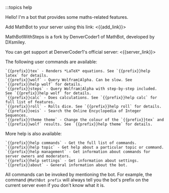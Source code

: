 :::topics help

Hello! I'm a bot that provides some maths-related features.

Add MathBot to your server using this link: <{{add_link}}>

MathBotWithSteps is a fork by DenverCoder1 of MathBot, developed by DXsmiley.

You can get support at DenverCoder1's official server: <{{server_link}}>

The following user commands are available:

	`{{prefix}}tex` - Renders *LaTeX* equations. See `{{prefix}}help latex` for details.
	`{{prefix}}wolf` - Query Wolfram|Alpha. Can be slow. See `{{prefix}}help wolf` for details.
	`{{prefix}}steps` - Query Wolfram|Alpha with step-by-step included. See `{{prefix}}help wolf` for details.
	`{{prefix}}calc` - Does calculations. See `{{prefix}}help calc` for full list of features.
	`{{prefix}}roll` - Rolls dice. See `{{prefix}}help roll` for details.
	`{{prefix}}oeis` - Search the Online Encyclopedia of Integer Sequences.
	`{{prefix}}theme theme` - Change the colour of the `{{prefix}}tex` and `{{prefix}}wolf` results. See `{{prefix}}help theme` for details.

More help is also available:

	`{{prefix}}help commands` - Get the full list of commands.
	`{{prefix}}help topic` - Get help about a particular topic or command.
	`{{prefix}}help management` - Get information about commands for server owners and moderators.
	`{{prefix}}help settings` - Get information about settings.
	`{{prefix}}about` - General information about the bot.

All commands can be invoked by mentioning the bot. For example, the command `@MathBot prefix` will always tell you the bot's prefix on the current server even if you don't know what it is.
